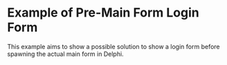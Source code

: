 # Example of Pre-Main Form Login Form

This example aims to show a possible solution to show a login form before spawning the actual main form in Delphi.